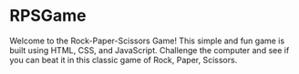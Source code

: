 # RPSGame
Welcome to the Rock-Paper-Scissors Game! This simple and fun game is built using HTML, CSS, and JavaScript. Challenge the computer and see if you can beat it in this classic game of Rock, Paper, Scissors.
